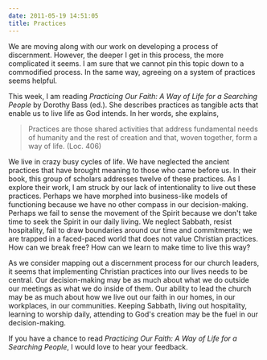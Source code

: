```yaml
---
date: 2011-05-19 14:51:05
title: Practices
---
```


We are moving along with our work on developing a process of discernment.  However, the deeper I get in this process, the more complicated it seems. I am sure that we cannot pin this topic down to a commodified process. In the same way, agreeing on a system of practices seems helpful.

This week, I am reading *Practicing Our Faith: A Way of Life for a Searching People* by Dorothy Bass (ed.). She describes practices as tangible acts that enable us to live life as God intends. In her words, she explains,

>Practices are those shared activities that address fundamental needs of humanity and the rest of creation and that, woven together, form a way of life. (Loc. 406)

We live in crazy busy cycles of life. We have neglected the ancient practices that have brought meaning to those who came before us. In their book, this group of scholars addresses twelve of these practices. As I explore their work, I am struck by our lack of intentionality to live out these practices. Perhaps we have morphed into business-like models of functioning because we have no other compass in our decision-making. Perhaps we fail to sense the movement of the Spirit because we don't take time to seek the Spirit in our daily living. We neglect Sabbath, resist hospitality, fail to draw boundaries around our time and commitments; we are trapped in a faced-paced world that does not value Christian practices. How can we break free? How can we learn to make time to live this way?

As we consider mapping out a discernment process for our church leaders, it seems that implementing Christian practices into our lives needs to be central. Our decision-making may be as much about what we do outside our meetings as what we do inside of them. Our ability to lead the church may be as much about how we live out our faith in our homes, in our workplaces, in our communities. Keeping Sabbath, living out hospitality, learning to worship daily, attending to God's creation may be the fuel in our decision-making.

If you have a chance to read *Practicing Our Faith: A Way of Life for a Searching People*, I would love to hear your feedback.
